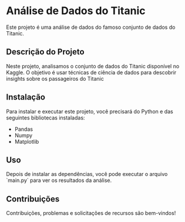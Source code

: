   <h1>Análise de Dados do Titanic</h1>
    <p>Este projeto é uma análise de dados do famoso conjunto de dados do Titanic.</p>
        <h2>Descrição do Projeto</h2>
    <p>Neste projeto, analisamos o conjunto de dados do Titanic disponível no Kaggle. O objetivo é usar técnicas de ciência de dados para descobrir insights sobre os passageiros do Titanic</p>
     <h2>Instalação</h2>
    <p>Para instalar e executar este projeto, você precisará do Python e das seguintes bibliotecas instaladas:</p>
    <ul>
        <li>Pandas</li>
        <li>Numpy</li>
        <li>Matplotlib</li>
    </ul>
    <h2>Uso</h2>
    <p>Depois de instalar as dependências, você pode executar o arquivo `main.py` para ver os resultados da análise.</p>
    <h2>Contribuições</h2>
    <p>Contribuições, problemas e solicitações de recursos são bem-vindos!</p>
